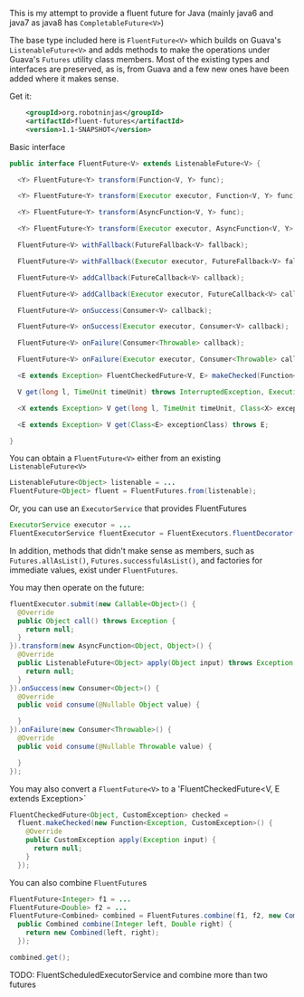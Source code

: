 This is my attempt to provide a fluent future for Java (mainly java6 and java7 as java8 has `CompletableFuture<V>`)

The base type included here is `FluentFuture<V>` which builds on Guava's `ListenableFuture<V>` and adds methods to make the operations under Guava's `Futures` utility class members. Most of the existing types and interfaces are preserved, as is, from Guava and a few new ones have been added where it makes sense.

Get it:

```xml
    <groupId>org.robotninjas</groupId>
    <artifactId>fluent-futures</artifactId>
    <version>1.1-SNAPSHOT</version>
```

Basic interface

```java
public interface FluentFuture<V> extends ListenableFuture<V> {

  <Y> FluentFuture<Y> transform(Function<V, Y> func);

  <Y> FluentFuture<Y> transform(Executor executor, Function<V, Y> func);

  <Y> FluentFuture<Y> transform(AsyncFunction<V, Y> func);

  <Y> FluentFuture<Y> transform(Executor executor, AsyncFunction<V, Y> func);

  FluentFuture<V> withFallback(FutureFallback<V> fallback);

  FluentFuture<V> withFallback(Executor executor, FutureFallback<V> fallback);

  FluentFuture<V> addCallback(FutureCallback<V> callback);

  FluentFuture<V> addCallback(Executor executor, FutureCallback<V> callback);

  FluentFuture<V> onSuccess(Consumer<V> callback);

  FluentFuture<V> onSuccess(Executor executor, Consumer<V> callback);

  FluentFuture<V> onFailure(Consumer<Throwable> callback);

  FluentFuture<V> onFailure(Executor executor, Consumer<Throwable> callback);

  <E extends Exception> FluentCheckedFuture<V, E> makeChecked(Function<Exception, E> func);

  V get(long l, TimeUnit timeUnit) throws InterruptedException, ExecutionException, TimeoutException;

  <X extends Exception> V get(long l, TimeUnit timeUnit, Class<X> exceptionClass) throws X;

  <E extends Exception> V get(Class<E> exceptionClass) throws E;

}
```

You can obtain a `FluentFuture<V>` either from an existing `ListenableFuture<V>`

```java
ListenableFuture<Object> listenable = ...
FluentFuture<Object> fluent = FluentFutures.from(listenable);
```

Or, you can use an `ExecutorService` that provides FluentFutures

```java
ExecutorService executor = ...
FluentExecutorService fluentExecutor = FluentExecutors.fluentDecorator(executor);
```

In addition, methods that didn't make sense as members, such as `Futures.allAsList()`, `Futures.successfulAsList()`, and factories for immediate values, exist under `FluentFutures`.

You may then operate on the future:

```java
fluentExecutor.submit(new Callable<Object>() {
  @Override
  public Object call() throws Exception {
    return null;
  }
}).transform(new AsyncFunction<Object, Object>() {
  @Override
  public ListenableFuture<Object> apply(Object input) throws Exception {
    return null;
  }
}).onSuccess(new Consumer<Object>() {
  @Override
  public void consume(@Nullable Object value) {

  }
}).onFailure(new Consumer<Throwable>() {
  @Override
  public void consume(@Nullable Throwable value) {

  }
});
```

You may also convert a `FluentFuture<V>` to a 'FluentCheckedFuture<V, E extends Exception>`

```java
FluentCheckedFuture<Object, CustomException> checked =
  fluent.makeChecked(new Function<Exception, CustomException>() {
    @Override
    public CustomException apply(Exception input) {
      return null;
    }
  });
```

You can also combine `FluentFuture`s

```java
FluentFuture<Integer> f1 = ...
FluentFuture<Double> f2 = ...
FluentFuture<Combined> combined = FluentFutures.combine(f1, f2, new Combine2() {
  public Combined combine(Integer left, Double right) {
    return new Combined(left, right);
  });

combined.get();
```

TODO: FluentScheduledExecutorService and combine more than two futures
